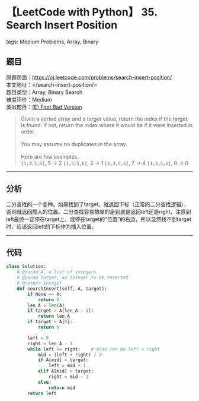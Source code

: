 # 【LeetCode with Python】 35. Search Insert Position
tags: Medium Problems, Array, Binary

## 题目
原题页面：<https://oj.leetcode.com/problems/search-insert-position/><br/>
本文地址：<<leetcode-with-python-domain>/search-insert-position/><br/>
题目类型：Array, Binary Search<br/>
难度评价：Medium<br/>
类似题目：[(E) First Bad Version](/first-bad-version/)<br/>

> Given a sorted array and a target value, return the index if the target is found. If not, return the index where it would be if it were inserted in order.<br/>
><br/>
> You may assume no duplicates in the array.<br/>
><br/>
> Here are few examples.<br/>
> `[1,3,5,6]`, 5 &#8594; 2
> `[1,3,5,6]`, 2 &#8594; 1
> `[1,3,5,6]`, 7 &#8594; 4
> `[1,3,5,6]`, 0 &#8594; 0

<!-- more -->

---
## 分析
二分查找的一个变种。如果找到了target，就返回下标（正常的二分查找逻辑），否则就返回插入的位置。二分查找容易搞晕的是到底是返回left还是right，注意到left最终一定停在target上，或停在target的“位置”的右边，所以显然找不到target时，应该返回left的下标作为插入位置。<br/>

---
## 代码
``` python
class Solution:
    # @param A, a list of integers
    # @param target, an integer to be inserted
    # @return integer
    def searchInsert(self, A, target):
        if None == A:
            return 0
        len_A = len(A)
        if target > A[len_A - 1]:
            return len_A
        if target < A[0]:
            return 0

        left = 0
        right = len_A - 1
        while left <= right:    # also can be left < right
            mid = (left + right) / 2
            if A[mid] < target:
                left = mid + 1
            elif A[mid] > target:
                right = mid - 1
            else:
                return mid
        return left
```
